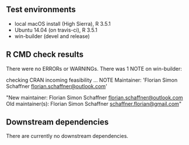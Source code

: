 ## Test environments
* local macOS install (High Sierra), R 3.5.1
* Ubuntu 14.04 (on travis-ci), R 3.5.1
* win-builder (devel and release)

## R CMD check results
There were no ERRORs or WARNINGs. There was 1 NOTE on win-builder:

checking CRAN incoming feasibility ... NOTE
Maintainer: 'Florian Simon Schaffner <florian.schaffner@outlook.com>'

"New maintainer:
  Florian Simon Schaffner <florian.schaffner@outlook.com>
Old maintainer(s):
  Florian Simon Schaffner <schaffner.florian@gmail.com>"

## Downstream dependencies
There are currently no downstream dependencies.
